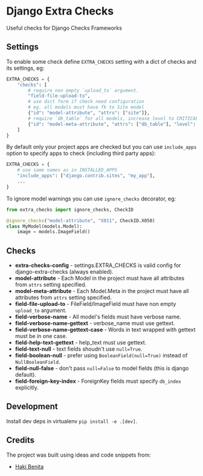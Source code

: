 # Django Extra Checks

Useful checks for Django Checks Frameworks

## Settings

To enable some check define `EXTRA_CHECKS` setting with a dict of
checks and its settings, eg:

```python
EXTRA_CHECKS = {
    "checks": [
        # require non empty `upload_to` argument.
        "field-file-upload-to",
        # use dict form if check need configuration
        # eg. all models must have fk to Site model
        {"id": "model-attribute", "attrs": ["site"]},
        # require `db_table` for all models, increase level to CRITICAL
        {"id": "model-meta-attribute", "attrs": ["db_table"], "level": "CRITICAL"},
    ]
}
```

By default only your project apps are checked but you can use
`include_apps` option to specify apps to check (including third party apps):

```python
EXTRA_CHECKS = {
    # use same names as in INSTALLED_APPS
    "include_apps": ["django.contrib.sites", "my_app"],
    ...
}
```

To ignore model warnings you can use `ignore_checks` decorator, eg:

```python
from extra_checks import ignore_checks, CheckID

@ignore_checks("model-attribute", "X011", CheckID.X050)
class MyModel(models.Model):
    image = models.ImageField()
```

## Checks

- **extra-checks-config** - settings.EXTRA_CHECKS is valid config for django-extra-checks (always enabled).
- **model-attribute** - Each Model in the project must have all attributes from `attrs` setting specified.
- **model-meta-attribute** - Each Model.Meta in the project must have all attributes from `attrs` setting specified.
- **field-file-upload-to** - FileField/ImageField must have non empty `upload_to` argument.
- **field-verbose-name** - All model's fields must have verbose name.
- **field-verbose-name-gettext** - verbose_name must use gettext.
- **field-verbose-name-gettext-case** - Words in text wrapped with gettext must be in one case.
- **field-help-text-gettext** - help_text must use gettext.
- **field-text-null** - text fields shoudn't use `null=True`.
- **field-boolean-null** - prefer using `BooleanField(null=True)` instead of `NullBooleanField`.
- **field-null-false** - don't pass `null=False` to model fields (this is django default).
- **field-foreign-key-index** - ForeignKey fields must specify `db_index` explicitly.

## Development

Install dev deps in virtualenv `pip install -e .[dev]`.

## Credits

The project was built using ideas and code snippets from:

- [Haki Benita](https://medium.com/@hakibenita/automating-the-boring-stuff-in-django-using-the-check-framework-3495fb550a6a)
